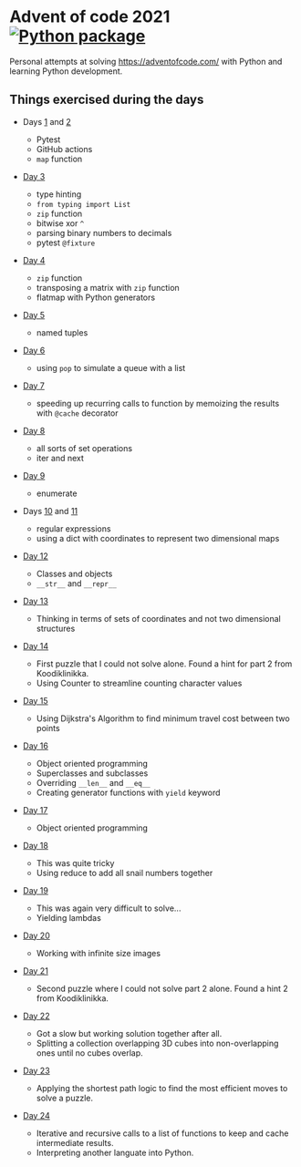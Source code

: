 # Advent of code 2021 [![Python package](https://github.com/swd1tn002/advent-of-code-2021/actions/workflows/python-package.yml/badge.svg)](https://github.com/swd1tn002/advent-of-code-2021/actions/workflows/python-package.yml)

Personal attempts at solving https://adventofcode.com/ with Python and learning Python development.

## Things exercised during the days

* Days [1](01_sonar_sweep/) and [2](02_dive)

    * Pytest
    * GitHub actions
    * `map` function

* [Day 3](03_binary_diagnostic/)

    * type hinting
    * `from typing import List`
    * `zip` function
    * bitwise xor `^`
    * parsing binary numbers to decimals
    * pytest `@fixture`

* [Day 4](04_giant_squid/)

    * `zip` function
    * transposing a matrix with `zip` function
    * flatmap with Python generators

* [Day 5](05_hydrothermal_venture/)

    * named tuples

* [Day 6](06_lanternfish/)

    * using `pop` to simulate a queue with a list

* [Day 7](07_the_treachery_of_whales/)

    * speeding up recurring calls to function by memoizing the results with `@cache` decorator

* [Day 8](08_seven_segment_search/)

    * all sorts of set operations
    * iter and next

* [Day 9](09_smoke_basin/)

    * enumerate

* Days [10](10_syntax_scoring/) and [11](11_dumbo_octopus/)

    * regular expressions
    * using a dict with coordinates to represent two dimensional maps

* [Day 12](12_passage_pathing/)

    * Classes and objects
    * `__str__` and `__repr__`

* [Day 13](13_transparent_origami/)

    * Thinking in terms of sets of coordinates and not two dimensional structures

* [Day 14](14_extended_polymerization/)

    * First puzzle that I could not solve alone. Found a hint for part 2 from Koodiklinikka.
    * Using Counter to streamline counting character values

* [Day 15](15_chiton/)

    * Using Dijkstra's Algorithm to find minimum travel cost between two points

* [Day 16](16_packet_decoder/)

    * Object oriented programming
    * Superclasses and subclasses
    * Overriding `__len__` and `__eq__`
    * Creating generator functions with `yield` keyword

* [Day 17](17_trick_shot)

    * Object oriented programming

* [Day 18](18_snailfish)

    * This was quite tricky
    * Using reduce to add all snail numbers together

* [Day 19](19_beacon_scanner/)

    * This was again very difficult to solve...
    * Yielding lambdas

* [Day 20](20_trench_map/)

    * Working with infinite size images

* [Day 21](21_dirac_dice/)

    * Second puzzle where I could not solve part 2 alone. Found a hint 2 from Koodiklinikka.

* [Day 22](22_reactor_reboot/)

    * Got a slow but working solution together after all.
    * Splitting a collection overlapping 3D cubes into non-overlapping ones until no cubes overlap.

* [Day 23](23_amphipod/)

    * Applying the shortest path logic to find the most efficient moves to solve a puzzle.

* [Day 24](24_arithmetic_logic_unit/)

    * Iterative and recursive calls to a list of functions to keep and cache intermediate results.
    * Interpreting another languate into Python.